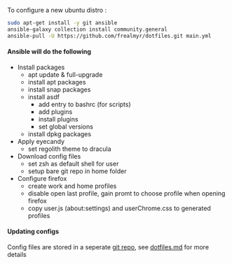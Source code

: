To configure a new ubuntu distro :

```bash
sudo apt-get install -y git ansible
ansible-galaxy collection install community.general
ansible-pull -U https://github.com/frealmyr/dotfiles.git main.yml
```

#### Ansible will do the following

- Install packages
	- apt update & full-upgrade
	- install apt packages
	- install snap packages
	- install asdf
		- add entry to bashrc (for scripts)
		- add plugins
		- install plugins
		- set global versions
	- install dpkg packages
- Apply eyecandy
	- set regolith theme to dracula
- Download config files
	- set zsh as default shell for user
	- setup bare git repo in home folder
- Configure firefox
	- create work and home profiles
	- disable open last profile, gain promt to choose profile when opening firefox
	- copy user.js (about:settings) and userChrome.css to generated profiles

#### Updating configs

Config files are stored in a seperate [git repo](https://github.com/frealmyr/dotfiles-configs), see [dotfiles.md](docs/dotfiles.md) for more details
